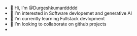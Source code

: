 - 👋 Hi, I’m @Durgeshkumarddddd
- 👀 I’m interested in Software devlopemet and generative AI
- 🌱 I’m currently learning Fullstack devlopment
- 💞️ I’m looking to collaborate on github projects
- 

<!---
Durgeshkumarddddd/Durgeshkumarddddd is a ✨ special ✨ repository because its `README.md` (this file) appears on your GitHub profile.
You can click the Preview link to take a look at your changes.
--->

